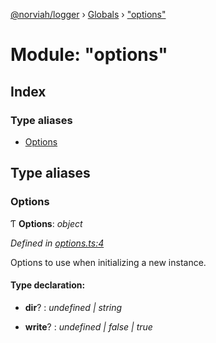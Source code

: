 [@norviah/logger](../README.md) › [Globals](../globals.md) › ["options"](_options_.md)

# Module: "options"

## Index

### Type aliases

* [Options](_options_.md#options)

## Type aliases

###  Options

Ƭ **Options**: *object*

*Defined in [options.ts:4](https://github.com/norviah/logger/blob/095e0ad/src/options.ts#L4)*

Options to use when initializing a new instance.

#### Type declaration:

* **dir**? : *undefined | string*

* **write**? : *undefined | false | true*
